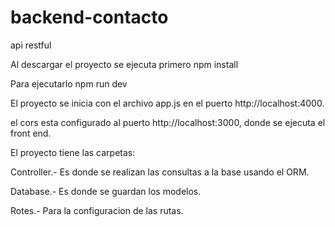 # backend-contacto
api restful

Al descargar el proyecto se ejecuta primero
npm install

Para ejecutarlo
npm run dev

El proyecto se inicia con el archivo app.js en el puerto http://localhost:4000.

el cors esta configurado al puerto http://localhost:3000, donde se ejecuta el front end.

El proyecto tiene las carpetas:

Controller.-
Es donde se realizan las consultas a la base usando el ORM.

Database.- 
Es donde se guardan los modelos.

Rotes.- 
Para la configuracion de las rutas.
